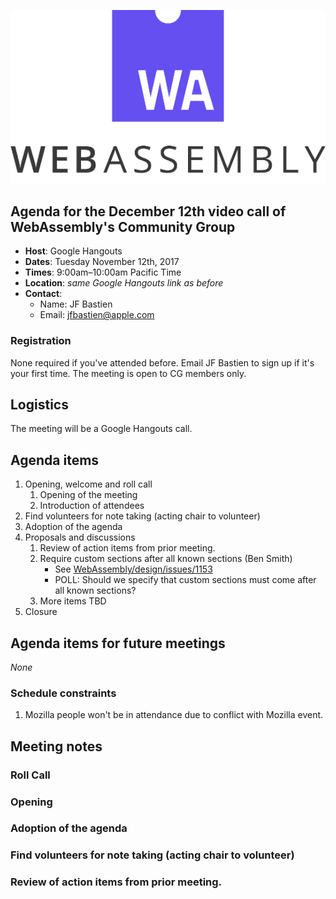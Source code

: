 ![WebAssembly logo](/images/WebAssembly.png)

## Agenda for the December 12th video call of WebAssembly's Community Group

- **Host**: Google Hangouts
- **Dates**: Tuesday November 12th, 2017
- **Times**: 9:00am–10:00am Pacific Time
- **Location**: *same Google Hangouts link as before*
- **Contact**:
    - Name: JF Bastien
    - Email: jfbastien@apple.com

### Registration

None required if you've attended before. Email JF Bastien to sign up if it's
your first time. The meeting is open to CG members only.

## Logistics

The meeting will be a Google Hangouts call.

## Agenda items

1. Opening, welcome and roll call
    1. Opening of the meeting
    1. Introduction of attendees
1. Find volunteers for note taking (acting chair to volunteer)
1. Adoption of the agenda
1. Proposals and discussions
    1. Review of action items from prior meeting.
    1. Require custom sections after all known sections (Ben Smith)
       * See [WebAssembly/design/issues/1153](https://github.com/WebAssembly/design/issues/1153)
       * POLL: Should we specify that custom sections must come after all known sections?
    1. More items TBD
1. Closure

## Agenda items for future meetings

*None*

### Schedule constraints

1. Mozilla people won't be in attendance due to conflict with Mozilla event.

## Meeting notes

### Roll Call


### Opening

### Adoption of the agenda

### Find volunteers for note taking (acting chair to volunteer)

### Review of action items from prior meeting.

